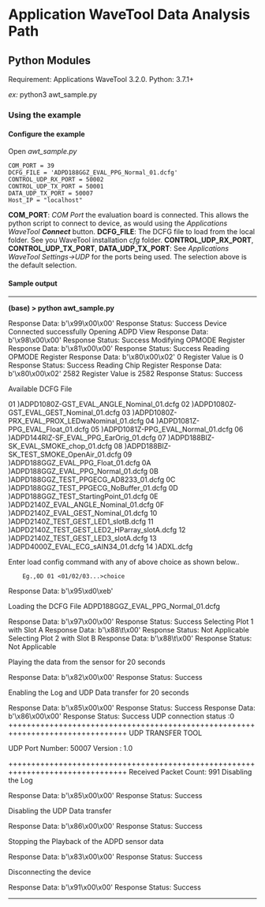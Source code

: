 # Application WaveTool Data Analysis Path

## Python Modules

Requirement: Applications WaveTool 3.2.0.
Python: 3.7.1+

*ex:* python3 awt_sample.py

### Using the example

#### Configure the example

Open *awt_sample.py*

```
COM_PORT = 39
DCFG_FILE = 'ADPD188GGZ_EVAL_PPG_Normal_01.dcfg'
CONTROL_UDP_RX_PORT = 50002
CONTROL_UDP_TX_PORT = 50001
DATA_UDP_TX_PORT = 50007
Host_IP = "localhost"
```
**COM_PORT**: *COM Port* the evaluation board is connected. This allows the python script to connect to device, as would using the *Applications WaveTool **Connect*** button.
**DCFG_FILE**: The DCFG file to load from the local folder. See you WaveTool installation *cfg* folder.
**CONTROL_UDP_RX_PORT**, **CONTROL_UDP_TX_PORT**, **DATA_UDP_TX_PORT**: See *Applications WaveTool Settings->UDP* for the ports being used. The selection above is the default selection.

#### Sample output

---

**(base) > python awt_sample.py**

Response Data:  b'\x99\x00\x00'
Response Status: Success
Device Connected successfully
Opening ADPD View
Response Data:  b'\x98\x00\x00'
Response Status: Success
Modifying OPMODE Register
Response Data:  b'\x81\x00\x00'
Response Status: Success
Reading OPMODE Register
Response Data:  b'\x80\x00\x02' 0
Register Value is  0
Response Status: Success
Reading Chip Register
Response Data:  b'\x80\x00\x02' 2582
Register Value is  2582
Response Status: Success

Available DCFG File

01 )ADPD1080Z-GST_EVAL_ANGLE_Nominal_01.dcfg
02 )ADPD1080Z-GST_EVAL_GEST_Nominal_01.dcfg
03 )ADPD1080Z-PRX_EVAL_PROX_LEDwaNominal_01.dcfg
04 )ADPD1081Z-PPG_EVAL_Float_01.dcfg
05 )ADPD1081Z-PPG_EVAL_Normal_01.dcfg
06 )ADPD144RIZ-SF_EVAL_PPG_EarOrig_01.dcfg
07 )ADPD188BIZ-SK_EVAL_SMOKE_chop_01.dcfg
08 )ADPD188BIZ-SK_TEST_SMOKE_OpenAir_01.dcfg
09 )ADPD188GGZ_EVAL_PPG_Float_01.dcfg
0A )ADPD188GGZ_EVAL_PPG_Normal_01.dcfg
0B )ADPD188GGZ_TEST_PPGECG_AD8233_01.dcfg
0C )ADPD188GGZ_TEST_PPGECG_NoBuffer_01.dcfg
0D )ADPD188GGZ_TEST_StartingPoint_01.dcfg
0E )ADPD2140Z_EVAL_ANGLE_Nominal_01.dcfg
0F )ADPD2140Z_EVAL_GEST_Nominal_01.dcfg
10 )ADPD2140Z_TEST_GEST_LED1_slotB.dcfg
11 )ADPD2140Z_TEST_GEST_LED2_HParray_slotA.dcfg
12 )ADPD2140Z_TEST_GEST_LED3_slotA.dcfg
13 )ADPD4000Z_EVAL_ECG_sAIN34_01.dcfg
14 )ADXL.dcfg

Enter load config command with any of above choice as shown below..

        Eg.,0D 01 <01/02/03...>choice

Response Data:  b'\x95\xd0\xeb'

Loading the DCFG File ADPD188GGZ_EVAL_PPG_Normal_01.dcfg

Response Data:  b'\x97\x00\x00'
Response Status: Success
Selecting Plot 1 with Slot A
Response Data:  b'\x88\t\x00'
Response Status: Not Applicable
Selecting Plot 2 with Slot B
Response Data:  b'\x88\t\x00'
Response Status: Not Applicable

Playing the data from the sensor for 20 seconds

Response Data:  b'\x82\x00\x00'
Response Status: Success

Enabling the Log and UDP Data transfer for 20 seconds

Response Data:  b'\x85\x00\x00'
Response Status: Success
Response Data:  b'\x86\x00\x00'
Response Status: Success
UDP connection status :0
++++++++++++++++++++++++++++++++++++++++++++++++++++++++++++++++++++++++++++++++
                        UDP TRANSFER TOOL

UDP Port Number: 50007
Version        : 1.0

++++++++++++++++++++++++++++++++++++++++++++++++++++++++++++++++++++++++++++++++
Received Packet Count: 991
Disabling the Log

Response Data:  b'\x85\x00\x00'
Response Status: Success

Disabling the UDP Data transfer

Response Data:  b'\x86\x00\x00'
Response Status: Success

Stopping the Playback of the ADPD sensor data

Response Data:  b'\x83\x00\x00'
Response Status: Success

Disconnecting the device

Response Data:  b'\x91\x00\x00'
Response Status: Success

---

